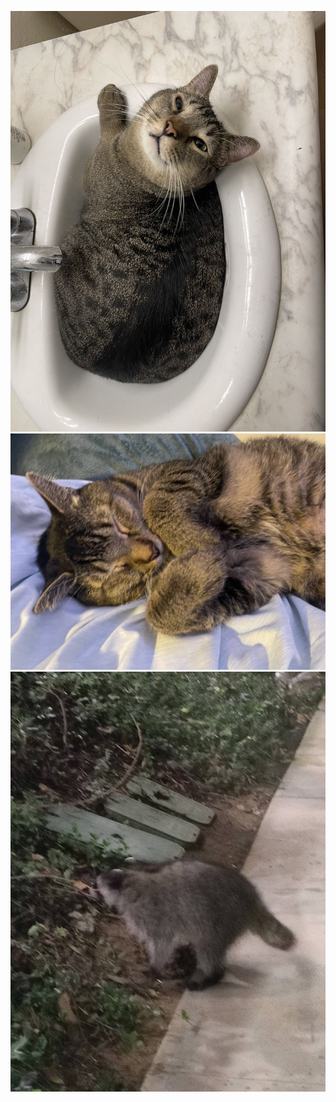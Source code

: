 ![Cat in the bathroom](/images/Cat1.jpg)
![Cat sleeping](/images/Cat2.jpg)
![Racatoon?](/images/Racoon.jpg)